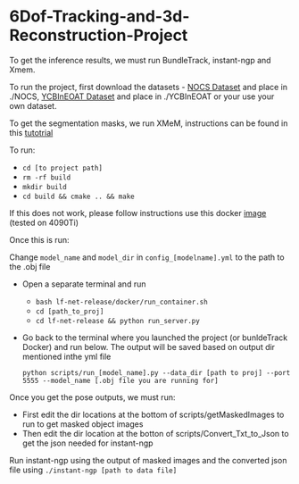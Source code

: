 # 6Dof-Tracking-and-3d-Reconstruction-Project
To get the inference results, we must run BundleTrack, instant-ngp and Xmem.

To run the project, first download the datasets -  [NOCS Dataset](https://github.com/hughw19/NOCS_CVPR2019) and place in ./NOCS, 
[YCBInEOAT Dataset](https://archive.cs.rutgers.edu/archive/a/2020/pracsys/Bowen/iros2020/YCBInEOAT/) and place in ./YCBInEOAT or your use your own dataset.

To get the segmentation masks, we run XMeM, instructions can be found in this [tutotrial](https://colab.research.google.com/drive/1RXK5QsUo2-CnOiy5AOSjoZggPVHOPh1m?usp=sharing)

To run:

- `cd [to project path]`
- `rm -rf build`
- `mkdir build`
- `cd build && cmake .. && make`

If this does not work, please follow instructions use this docker [image](https://github.com/wenbowen123/BundleTrack/issues/63)  (tested on 4090Ti)

Once this is run:

Change `model_name` and `model_dir` in `config_[modelname].yml` to the path to the .obj file

- Open a separate terminal and run
  - `bash lf-net-release/docker/run_container.sh`
  - `cd [path_to_proj]`
  - `cd lf-net-release && python run_server.py`
 

- Go back to the terminal where you launched the project (or bunldeTrack Docker) and run below. The output will be saved based on output dir mentioned inthe yml file

  `python scripts/run_[model_name].py --data_dir [path to proj] --port 5555 --model_name [.obj file you are running for]`
  
Once you get the pose outputs, we must run:
 - First edit the dir locations at the bottom of scripts/getMaskedImages to run to get masked object images
 - Then edit the dir location at the botton of scripts/Convert_Txt_to_Json to get the json needed for instant-ngp

Run instant-ngp using the output of masked images and the converted json file using `./instant-ngp [path to data file]`


